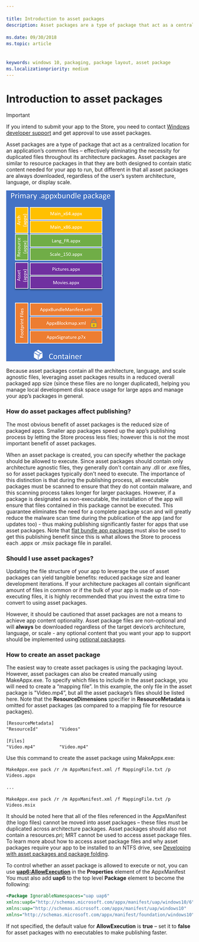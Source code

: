 ```yaml
---

title: Introduction to asset packages
description: Asset packages are a type of package that act as a centralized location for an application’s common files – effectively eliminating the necessity for duplicated files throughout its architecture packages.

ms.date: 09/30/2018
ms.topic: article


keywords: windows 10, packaging, package layout, asset package
ms.localizationpriority: medium
---
```


# Introduction to asset packages

> [!IMPORTANT]
> If you intend to submit your app to the Store, you need to contact [Windows developer support](https://developer.microsoft.com/windows/support) and get approval to use asset packages.

Asset packages are a type of package that act as a centralized location for an application’s common files – effectively eliminating the necessity for duplicated files throughout its architecture packages. Asset packages are similar to resource packages in that they are both designed to contain static content needed for your app to run, but different in that all asset packages are always downloaded, regardless of the user’s system architecture, language, or display scale.

![Asset Package Bundle Diagram](images/primary-bundle.png)

Because asset packages contain all the architecture, language, and scale agnostic files, leveraging asset packages results in a reduced overall packaged app size (since these files are no longer duplicated), helping you manage local development disk space usage for large apps and manage your app’s packages in general. 

### How do asset packages affect publishing?
The most obvious benefit of asset packages is the reduced size of packaged apps. Smaller app packages speed up the app’s publishing process by letting the Store process less files; however this is not the most important benefit of asset packages.

When an asset package is created, you can specify whether the package should be allowed to execute. Since asset packages should contain only architecture agnostic files, they generally don't contain any .dll or .exe files, so for asset packages typically don't need to execute. The importance of this distinction is that during the publishing process, all executable packages must be scanned to ensure that they do not contain malware, and this scanning process takes longer for larger packages. However, if a package is designated as non-executable, the installation of the app will ensure that files contained in this package cannot be executed. This guarantee eliminates the need for a complete package scan and will greatly reduce the malware scan time during the publication of the app (and for updates too) - thus making publishing significantly faster for apps that use asset packages. Note that [flat bundle app packages](flat-bundles.md) must also be used to get this publishing benefit since this is what allows the Store to process each .appx or .msix package file in parallel. 


### Should I use asset packages?
Updating the file structure of your app to leverage the use of asset packages can yield tangible benefits: reduced package size and leaner development iterations. If your architecture packages all contain significant amount of files in common or if the bulk of your app is made up of non-executing files, it is highly recommended that you invest the extra time to convert to using asset packages.

However, it should be cautioned that asset packages are not a means to achieve app content optionality. Asset package files are non-optional and will **always** be downloaded regardless of the target device’s architecture, language, or scale - any optional content that you want your app to support should be implemented using [optional packages](optional-packages.md). 


### How to create an asset package
The easiest way to create asset packages is using the packaging layout. However, asset packages can also be created manually using MakeAppx.exe. To specify which files to include in the asset package, you will need to create a “mapping file”. In this example, the only file in the asset package is "Video.mp4”, but all the asset package’s files should be listed here. Note that the **ResourceDimensions** specifier in **ResourceMetadata** is omitted for asset packages (as compared to a mapping file for resource packages).

```example 
[ResourceMetadata]
"ResourceId"        "Videos"

[Files]
"Video.mp4"         "Video.mp4"
```

Use this command to create the asset package using MakeAppx.exe: 

```syntax 
MakeAppx.exe pack /r /m AppxManifest.xml /f MappingFile.txt /p Videos.appx

...

MakeAppx.exe pack /r /m AppxManifest.xml /f MappingFile.txt /p Videos.msix

```
It should be noted here that all of the files referenced in the AppxManifest (the logo files) cannot be moved into asset packages – these files must be duplicated across architecture packages. 
Asset packages should also not contain a resources.pri; MRT cannot be used to access asset package files. To learn more about how to access asset package files and why asset packages require your app to be installed to an NTFS drive, see [Developing with asset packages and package folding](Package-Folding.md).

To control whether an asset package is allowed to execute or not, you can use **[uap6:AllowExecution](https://docs.microsoft.com/uwp/schemas/appxpackage/uapmanifestschema/element-uap6-allowexecution)** in the **Properties** element of the AppxManifest You must also add **uap6** to the top level **Package** element to become the following: 

```XML
<Package IgnorableNamespaces="uap uap6" 
xmlns:uap6="http://schemas.microsoft.com/appx/manifest/uap/windows10/6" 
xmlns:uap="http://schemas.microsoft.com/appx/manifest/uap/windows10" 
xmlns="http://schemas.microsoft.com/appx/manifest/foundation/windows10">
```

 If not specified, the default value for **AllowExecution** is **true** – set it to **false** for asset packages with no executables to make publishing faster.  



